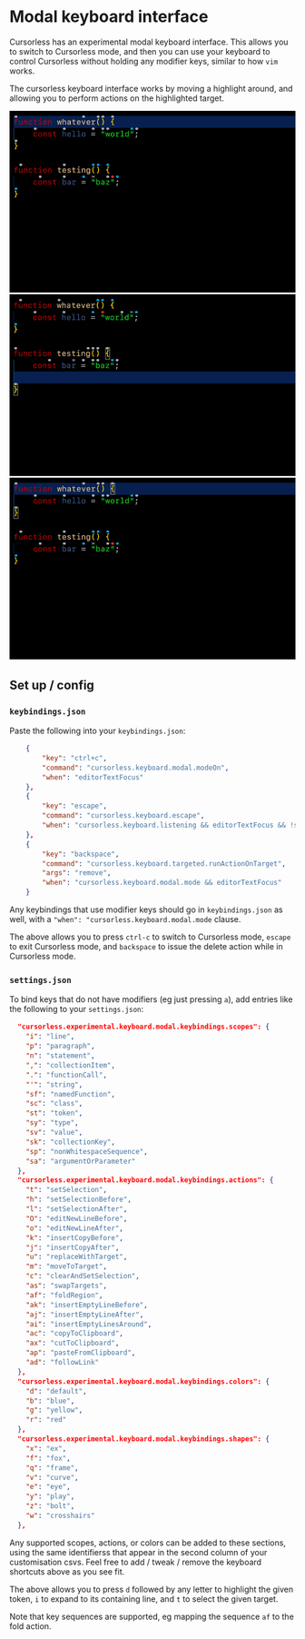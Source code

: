 # Modal keyboard interface

Cursorless has an experimental modal keyboard interface. This allows you to switch to Cursorless mode, and then you can use your keyboard to control Cursorless without holding any modifier keys, similar to how `vim` works.

The cursorless keyboard interface works by moving a highlight around, and allowing you to perform actions on the highlighted target.

![Delete demo](images/keyboardDelete.gif)
![Bring demo](images/keyboardBring.gif)
![Pour demo](images/keyboardPour.gif)

## Set up / config

### `keybindings.json`

Paste the following into your `keybindings.json`:

```json
    {
        "key": "ctrl+c",
        "command": "cursorless.keyboard.modal.modeOn",
        "when": "editorTextFocus"
    },
    {
        "key": "escape",
        "command": "cursorless.keyboard.escape",
        "when": "cursorless.keyboard.listening && editorTextFocus && !suggestWidgetMultipleSuggestions && !suggestWidgetVisible"
    },
    {
        "key": "backspace",
        "command": "cursorless.keyboard.targeted.runActionOnTarget",
        "args": "remove",
        "when": "cursorless.keyboard.modal.mode && editorTextFocus"
    }
```

Any keybindings that use modifier keys should go in `keybindings.json` as well, with a `"when": "cursorless.keyboard.modal.mode` clause.

The above allows you to press `ctrl-c` to switch to Cursorless mode, `escape` to exit Cursorless mode, and `backspace` to issue the delete action while in Cursorless mode.

### `settings.json`

To bind keys that do not have modifiers (eg just pressing `a`), add entries like the following to your `settings.json`:

```json
  "cursorless.experimental.keyboard.modal.keybindings.scopes": {
    "i": "line",
    "p": "paragraph",
    "n": "statement",
    ",": "collectionItem",
    ".": "functionCall",
    "'": "string",
    "sf": "namedFunction",
    "sc": "class",
    "st": "token",
    "sy": "type",
    "sv": "value",
    "sk": "collectionKey",
    "sp": "nonWhitespaceSequence",
    "sa": "argumentOrParameter"
  },
  "cursorless.experimental.keyboard.modal.keybindings.actions": {
    "t": "setSelection",
    "h": "setSelectionBefore",
    "l": "setSelectionAfter",
    "O": "editNewLineBefore",
    "o": "editNewLineAfter",
    "k": "insertCopyBefore",
    "j": "insertCopyAfter",
    "u": "replaceWithTarget",
    "m": "moveToTarget",
    "c": "clearAndSetSelection",
    "as": "swapTargets",
    "af": "foldRegion",
    "ak": "insertEmptyLineBefore",
    "aj": "insertEmptyLineAfter",
    "ai": "insertEmptyLinesAround",
    "ac": "copyToClipboard",
    "ax": "cutToClipboard",
    "ap": "pasteFromClipboard",
    "ad": "followLink"
  },
  "cursorless.experimental.keyboard.modal.keybindings.colors": {
    "d": "default",
    "b": "blue",
    "g": "yellow",
    "r": "red"
  },
  "cursorless.experimental.keyboard.modal.keybindings.shapes": {
    "x": "ex",
    "f": "fox",
    "q": "frame",
    "v": "curve",
    "e": "eye",
    "y": "play",
    "z": "bolt",
    "w": "crosshairs"
  },
```

Any supported scopes, actions, or colors can be added to these sections, using the same identifierss that appear in the second column of your customisation csvs. Feel free to add / tweak / remove the keyboard shortcuts above as you see fit.

The above allows you to press `d` followed by any letter to highlight the given token, `i` to expand to its containing line, and `t` to select the given target.

Note that key sequences are supported, eg mapping the sequence `af` to the fold action.
